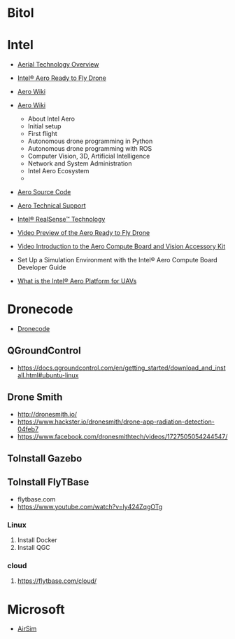 # Bitol

# Intel

- [Aerial Technology Overview](https://www.intel.com/content/www/us/en/technology-innovation/aerial-technology-overview.html)

- [Intel® Aero Ready to Fly Drone](https://click.intel.com/intel-aero-ready-to-fly-drone.html)
- [Aero Wiki](https://GitHub.com/intel-aero)
- [Aero Wiki](https://github.com/intel-aero/meta-intel-aero/wiki)
  - About Intel Aero
  - Initial setup
  - First flight
  - Autonomous drone programming in Python
  - Autonomous drone programming with ROS
  - Computer Vision, 3D, Artificial Intelligence
  - Network and System Administration
  - Intel Aero Ecosystem
  - 
- [Aero Source Code](https://github.com/intel-aero/meta-intel-aero)
- [Aero Technical Support](https://communities.intel.com/community/tech/intel-aero)
- [Intel® RealSense™ Technology](https://software.intel.com/en-us/forums/realsense)
- [Video Preview of the Aero Ready to Fly Drone](https://software.intel.com/en-us/videos/preview-of-the-intel-aero-ready-to-fly-drone)
- [Video Introduction to the Aero Compute Board and Vision Accessory Kit](https://software.intel.com/en-us/videos/introduction-to-the-intel-aero-compute-board-and-vision-accessory-kit-for-uavs)
- Set Up a Simulation Environment with the Intel® Aero Compute Board Developer Guide
- [What is the Intel® Aero Platform for UAVs](https://software.intel.com/en-us/articles/what-is-the-intel-aero-platform-for-uavs)

# Dronecode

- [Dronecode](https://www.dronecode.org/)

## QGroundControl

- https://docs.qgroundcontrol.com/en/getting_started/download_and_install.html#ubuntu-linux

## Drone Smith

- http://dronesmith.io/
- https://www.hackster.io/dronesmith/drone-app-radiation-detection-04feb7
- https://www.facebook.com/dronesmithtech/videos/1727505054244547/

## ToInstall Gazebo



## ToInstall FlyTBase

- flytbase.com
- https://www.youtube.com/watch?v=ly424ZqgOTg

### Linux

1. Install Docker
2. Install QGC

### cloud

1. https://flytbase.com/cloud/

# Microsoft

- [AirSim](https://github.com/Microsoft/AirSim/blob/master/docs/build_linux.md)